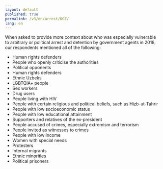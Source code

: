```yaml
---
layout: default
published: true
permalink: /v3/en/arrest/KGZ/
lang: en
---
```


When asked to provide more context about who was especially vulnerable to arbitrary or political arrest and detention by government agents in 2018, our respondents mentioned all of the following:
-	Human rights defenders
-	People who openly criticise the authorities
-	Political opponents
-	Human rights defenders
-	Ethnic Uzbeks
-	LGBTQIA+ people
-	Sex workers
-	Drug users
-	People living with HIV
-	People with certain religious and political beliefs, such as Hizb-ut-Tahrir
-	People with low socioeconomic status
-	People with low educational attainment
-	Supporters and relatives of the ex-president 
-	People accused of crimes, especially extremism and terrorism
-	People invited as witnesses to crimes
-	People with low income
-	Women with special needs
-	Protesters
-	Internal migrants
-	Ethnic minorities
-	Political prisoners

